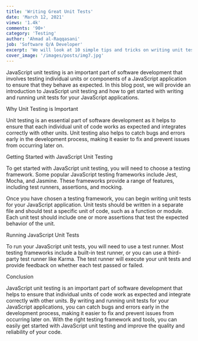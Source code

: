 ```yaml
---
title: 'Writing Great Unit Tests'
date: 'March 12, 2021'
views: '1.4k'
comments: '90+'
category: 'Testing'
author: 'Ahmad al-Raqqasani'
job: 'Software Q/A Developer'
excerpt: 'We will look at 10 simple tips and tricks on writing unit tests in JavaScript'
cover_image: '/images/posts/img7.jpg'
---
```


JavaScript unit testing is an important part of software development that involves testing individual units or components of a JavaScript application to ensure that they behave as expected. In this blog post, we will provide an introduction to JavaScript unit testing and how to get started with writing and running unit tests for your JavaScript applications.

Why Unit Testing is Important

Unit testing is an essential part of software development as it helps to ensure that each individual unit of code works as expected and integrates correctly with other units. Unit testing also helps to catch bugs and errors early in the development process, making it easier to fix and prevent issues from occurring later on.

Getting Started with JavaScript Unit Testing

To get started with JavaScript unit testing, you will need to choose a testing framework. Some popular JavaScript testing frameworks include Jest, Mocha, and Jasmine. These frameworks provide a range of features, including test runners, assertions, and mocking.

Once you have chosen a testing framework, you can begin writing unit tests for your JavaScript application. Unit tests should be written in a separate file and should test a specific unit of code, such as a function or module. Each unit test should include one or more assertions that test the expected behavior of the unit.

Running JavaScript Unit Tests

To run your JavaScript unit tests, you will need to use a test runner. Most testing frameworks include a built-in test runner, or you can use a third-party test runner like Karma. The test runner will execute your unit tests and provide feedback on whether each test passed or failed.

Conclusion

JavaScript unit testing is an important part of software development that helps to ensure that individual units of code work as expected and integrate correctly with other units. By writing and running unit tests for your JavaScript applications, you can catch bugs and errors early in the development process, making it easier to fix and prevent issues from occurring later on. With the right testing framework and tools, you can easily get started with JavaScript unit testing and improve the quality and reliability of your code.
